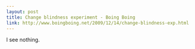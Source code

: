 ```yaml
---
layout: post
title: Change blindness experiment - Boing Boing
link: http://www.boingboing.net/2009/12/14/change-blindness-exp.html
---
```

I see nothing.
